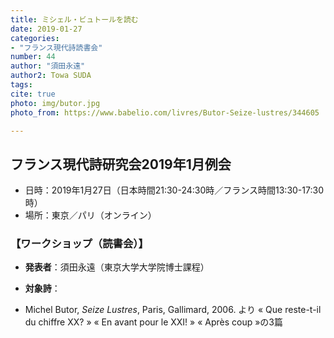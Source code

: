 ```yaml
---
title: ミシェル・ビュトールを読む
date: 2019-01-27
categories:
- "フランス現代詩読書会"
number: 44
author: "須田永遠"
author2: Towa SUDA
tags: 
cite: true
photo: img/butor.jpg
photo_from: https://www.babelio.com/livres/Butor-Seize-lustres/344605

---
```


## フランス現代詩研究会2019年1月例会

- 日時：2019年1月27日（日本時間21:30-24:30時／フランス時間13:30-17:30時）
- 場所：東京／パリ（オンライン）

### 【ワークショップ（読書会）】

- **発表者**：須田永遠（東京大学大学院博士課程）

- **対象詩**：

- Michel Butor, *Seize Lustres*, Paris, Gallimard, 2006. より « Que reste-t-il du chiffre XX? » « En avant pour le XXI! » « Après coup »の3篇
